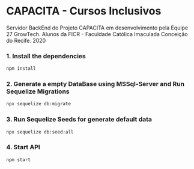 # CAPACITA - Cursos Inclusivos

Servidor BackEnd do Projeto CAPACITA em desenvolvimento pela Equipe 27 GrowTech. 
Alunos da FICR - Faculdade Católica Imaculada Conceição do Recife. 2020

### 1. Install the dependencies
```bash
npm install
```
### 2. Generate a empty DataBase using MSSql-Server and Run Sequelize Migrations
```bash
npx sequelize db:migrate
```

### 3. Run Sequelize Seeds for generate default data
```bash
npx sequelize db:seed:all
```

### 4. Start API
```bash
npm start
```
